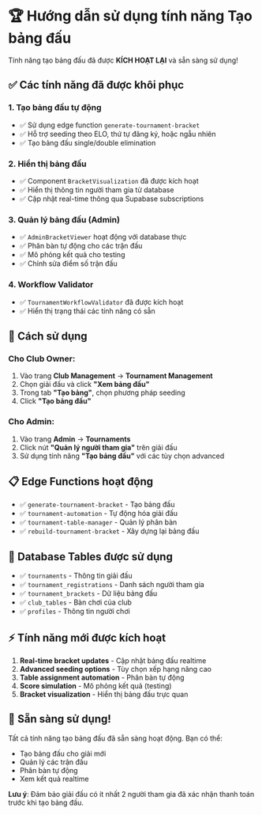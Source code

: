 # 🏆 Hướng dẫn sử dụng tính năng Tạo bảng đấu

Tính năng tạo bảng đấu đã được **KÍCH HOẠT LẠI** và sẵn sàng sử dụng!

## ✅ Các tính năng đã được khôi phục

### 1. **Tạo bảng đấu tự động**
- ✅ Sử dụng edge function `generate-tournament-bracket`
- ✅ Hỗ trợ seeding theo ELO, thứ tự đăng ký, hoặc ngẫu nhiên
- ✅ Tạo bảng đấu single/double elimination

### 2. **Hiển thị bảng đấu**
- ✅ Component `BracketVisualization` đã được kích hoạt
- ✅ Hiển thị thông tin người tham gia từ database
- ✅ Cập nhật real-time thông qua Supabase subscriptions

### 3. **Quản lý bảng đấu (Admin)**
- ✅ `AdminBracketViewer` hoạt động với database thực
- ✅ Phân bàn tự động cho các trận đấu
- ✅ Mô phỏng kết quả cho testing
- ✅ Chỉnh sửa điểm số trận đấu

### 4. **Workflow Validator**
- ✅ `TournamentWorkflowValidator` đã được kích hoạt
- ✅ Hiển thị trạng thái các tính năng có sẵn

## 🚀 Cách sử dụng

### Cho Club Owner:
1. Vào trang **Club Management** → **Tournament Management**
2. Chọn giải đấu và click **"Xem bảng đấu"**
3. Trong tab **"Tạo bảng"**, chọn phương pháp seeding
4. Click **"Tạo bảng đấu"**

### Cho Admin:
1. Vào trang **Admin** → **Tournaments** 
2. Click nút **"Quản lý người tham gia"** trên giải đấu
3. Sử dụng tính năng **"Tạo bảng đấu"** với các tùy chọn advanced

## 📋 Edge Functions hoạt động

- ✅ `generate-tournament-bracket` - Tạo bảng đấu
- ✅ `tournament-automation` - Tự động hóa giải đấu
- ✅ `tournament-table-manager` - Quản lý phân bàn
- ✅ `rebuild-tournament-bracket` - Xây dựng lại bảng đấu

## 🔧 Database Tables được sử dụng

- ✅ `tournaments` - Thông tin giải đấu
- ✅ `tournament_registrations` - Danh sách người tham gia
- ✅ `tournament_brackets` - Dữ liệu bảng đấu
- ✅ `club_tables` - Bàn chơi của club
- ✅ `profiles` - Thông tin người chơi

## ⚡ Tính năng mới được kích hoạt

1. **Real-time bracket updates** - Cập nhật bảng đấu realtime
2. **Advanced seeding options** - Tùy chọn xếp hạng nâng cao  
3. **Table assignment automation** - Phân bàn tự động
4. **Score simulation** - Mô phỏng kết quả (testing)
5. **Bracket visualization** - Hiển thị bảng đấu trực quan

## 🎯 Sẵn sàng sử dụng!

Tất cả tính năng tạo bảng đấu đã sẵn sàng hoạt động. Bạn có thể:
- Tạo bảng đấu cho giải mới
- Quản lý các trận đấu
- Phân bàn tự động
- Xem kết quả realtime

**Lưu ý**: Đảm bảo giải đấu có ít nhất 2 người tham gia đã xác nhận thanh toán trước khi tạo bảng đấu.